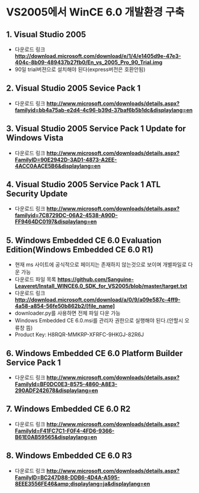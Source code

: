 # VS2005에서 WinCE 6.0 개발환경 구축

## 1. Visual Studio 2005
- 다운로드 링크 **http://download.microsoft.com/download/e/1/4/e1405d9e-47e3-404c-8b09-489437b27fb0/En_vs_2005_Pro_90_Trial.img**
- 90일 trial버젼으로 설치해야 된다(express버전은 호환안됨)

## 2. Visual Studio 2005 Sevice Pack 1
- 다운로드 링크 **http://www.microsoft.com/downloads/details.aspx?familyid=bb4a75ab-e2d4-4c96-b39d-37baf6b5b1dc&displaylang=en**

## 3. Visual Studio 2005 Service Pack 1 Update for Windows Vista
- 다운로드 링크 **http://www.microsoft.com/downloads/details.aspx?FamilyID=90E2942D-3AD1-4873-A2EE-4ACC0AACE5B6&displaylang=en**

## 4. Visual Studio 2005 Service Pack 1 ATL Security Update
- 다운로드 링크 **http://www.microsoft.com/downloads/details.aspx?familyid=7C8729DC-06A2-4538-A90D-FF9464DC0197&displaylang=en**

## 5. Windows Embedded CE 6.0 Evaluation Edition(Windows Embedded CE 6.0 R1)
- 현재 ms 사이트에 공식적으로 페이지는 존재하지 않는것으로 보이며 개별파일로 다운 가능
- 다운로드 파일 목록 **https://github.com/Sanguine-Leaveret/Install_WINCE6.0_SDK_for_VS2005/blob/master/target.txt**
- 다운로드 링크 **http://download.microsoft.com/download/a/0/9/a09e587c-4ff9-4a58-a854-56fe50b862b2/[file_name]**
- downloader.py를 사용하면 전체 파일 다운 가능
- Windows Embedded CE 6.0.msi를 관리자 권한으로 실행해야 된다.(안할시 오류창 뜸)
- Product Key: H8RQR-MMKRP-XFRFC-9HKGJ-82R6J

## 6. Windows Embedded CE 6.0 Platform Builder Service Pack 1
- 다운로드 링크 **http://www.microsoft.com/downloads/details.aspx?FamilyId=BF0DC0E3-8575-4860-A8E3-290ADF242678&displaylang=en**

## 7. Windows Embedded CE 6.0 R2
- 다운로드 링크 **http://www.microsoft.com/downloads/details.aspx?FamilyId=F41FC7C1-F0F4-4FD6-9366-B61E0AB59565&displaylang=en**

## 8. Windows Embedded CE 6.0 R3
- 다운로드 링크 **http://www.microsoft.com/downloads/details.aspx?FamilyID=BC247D88-DDB6-4D4A-A595-8EEE3556FE46&amp;displaylang=ja&displaylang=en**
